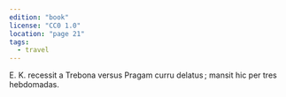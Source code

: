 ```yaml
---
edition: "book"
license: "CC0 1.0"
location: "page 21"
tags:
  - travel
---
```

E. K. recessit a Trebona versus Pragam curru delatus ;
mansit hic per tres hebdomadas.
